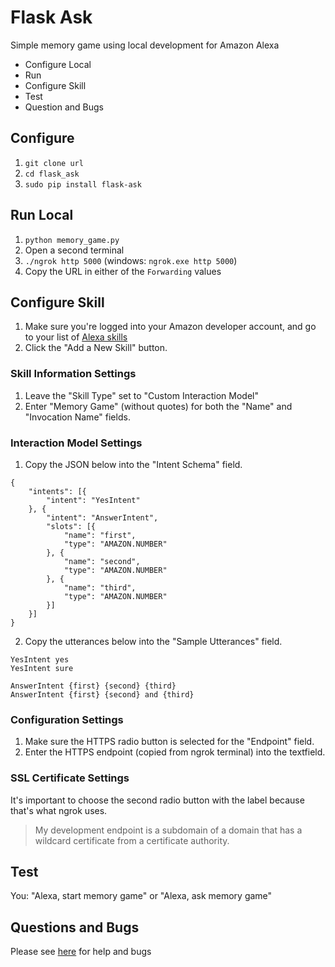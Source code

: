 # Flask Ask
Simple memory game using local development for Amazon Alexa
* Configure Local
* Run
* Configure Skill
* Test
* Question and Bugs
## Configure
1. ```git clone url```
2. ```cd flask_ask```
3. ```sudo pip install flask-ask```
## Run Local
1. ```python memory_game.py```
2. Open a second terminal
3. ```./ngrok http 5000``` (windows: ```ngrok.exe http 5000```)
4. Copy the URL in either of the `Forwarding` values
## Configure Skill
1. Make sure you're logged into your Amazon developer account, and go to your list of [Alexa skills](https://developer.amazon.com/edw/home.html#/skills)
2. Click the "Add a New Skill" button.
### Skill Information Settings
1. Leave the "Skill Type" set to "Custom Interaction Model"
2. Enter "Memory Game" (without quotes) for both the "Name" and "Invocation Name" fields.
### Interaction Model Settings
1. Copy the JSON below into the "Intent Schema" field.
```
{
    "intents": [{
        "intent": "YesIntent"
    }, {
        "intent": "AnswerIntent",
        "slots": [{
            "name": "first",
            "type": "AMAZON.NUMBER"
        }, {
            "name": "second",
            "type": "AMAZON.NUMBER"
        }, {
            "name": "third",
            "type": "AMAZON.NUMBER"
        }]
    }]
}
```
2. Copy the utterances below into the "Sample Utterances" field.
```
YesIntent yes
YesIntent sure

AnswerIntent {first} {second} {third}
AnswerIntent {first} {second} and {third}
```
### Configuration Settings
1. Make sure the HTTPS radio button is selected for the "Endpoint" field.
2. Enter the HTTPS endpoint (copied from ngrok terminal) into the textfield.
### SSL Certificate Settings
It's important to choose the second radio button with the label because that's what ngrok uses.

> My development endpoint is a subdomain of a domain that has a wildcard certificate from a certificate authority.

## Test
You: "Alexa, start memory game" or "Alexa, ask memory game"

## Questions and Bugs
Please see [here](https://developer.amazon.com/blogs/post/Tx14R0IYYGH3SKT/Flask-Ask-A-New-Python-Framework-for-Rapid-Alexa-Skills-Kit-Development) for help and bugs
